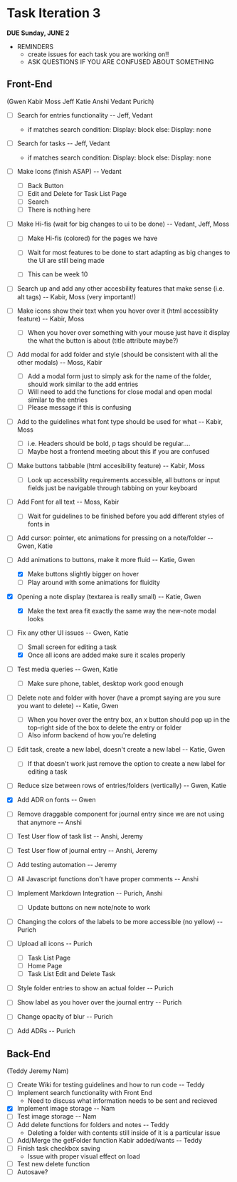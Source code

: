 # Task Iteration 3
**DUE Sunday, JUNE 2**

- REMINDERS
    - create issues for each task you are working on!!
    - ASK QUESTIONS IF YOU ARE CONFUSED ABOUT SOMETHING

## Front-End 

(Gwen Kabir Moss Jeff Katie Anshi Vedant Purich)

- [ ] Search for entries functionality  -- Jeff, Vedant
    -  if matches search condition:
           Display: block
       else:
           Display: none
- [ ] Search for tasks  -- Jeff, Vedant
    - if matches search condition:
           Display: block
       else:
           Display: none
- [ ] Make Icons (finish ASAP) -- Vedant
    - [ ] Back Button
    - [ ] Edit and Delete for Task List Page
    - [ ] Search 
    - [ ] There is nothing here 
- [ ] Make Hi-fis (wait for big changes to ui to be done) -- Vedant, Jeff, Moss
    - [ ] Make Hi-fis (colored) for the pages we have
    - [ ] Wait for most features to be done to start adapting as big changes to the UI are still being made
    - [ ] This can be week 10 


- [ ] Search up and add any other accesbility features that make sense (i.e. alt tags) -- Kabir, Moss (very important!)
- [ ] Make icons show their text when you hover over it (html accessiblity feature) -- Kabir, Moss
    - [ ] When you hover over something with your mouse just have it display the what the button is about (title attribute maybe?)
- [ ] Add modal for add folder and style (should be consistent with all the other modals) -- Moss, Kabir
    - [ ] Add a modal form just to simply ask for the name of the folder, should work similar to the add entries
    - [ ] Will need to add the functions for close modal and open modal similar to the entries
    - [ ] Please message if this is confusing
- [ ] Add to the guidelines what font type should be used for what -- Kabir, Moss
    - [ ] i.e. Headers should be bold, p tags should be regular....
    - [ ] Maybe host a frontend meeting about this if you are confused 
- [ ] Make buttons tabbable (html accesibility feature) -- Kabir, Moss
    - [ ] Look up accessbility requirements accessible, all buttons or input fields just be navigable through tabbing on your keyboard
- [ ] Add Font for all text -- Moss, Kabir
    - [ ] Wait for guidelines to be finished before you add different styles of fonts in


- [ ] Add cursor: pointer, etc animations for pressing on a note/folder -- Gwen, Katie
- [ ] Add animations to buttons, make it more fluid -- Katie, Gwen
    - [x] Make buttons slightly bigger on hover
    - [ ] Play around with some animations for fluidity
- [x] Opening a note display (textarea is really small) -- Katie, Gwen
    - [x] Make the text area fit exactly the same way the new-note modal looks
- [ ] Fix any other UI issues -- Gwen, Katie
    - [ ] Small screen for editing a task
    - [x] Once all icons are added make sure it scales properly
- [ ] Test media queries -- Gwen, Katie
    - [ ] Make sure phone, tablet, desktop work good enough
- [ ] Delete note and folder with hover (have a prompt saying are you sure you want to delete) -- Katie, Gwen
    - [ ] When you hover over the entry box, an x button should pop up in the top-right side of the box to delete the entry or folder
    - [ ] Also inform backend of how you're deleting
- [ ] Edit task, create a new label, doesn't create a new label -- Katie, Gwen
    - [ ] If that doesn't work just remove the option to create a new label for editing a task
- [ ] Reduce size between rows of entries/folders (vertically) -- Gwen, Katie
- [x] Add ADR on fonts -- Gwen


- [ ] Remove draggable component for journal entry since we are not using that anymore -- Anshi
- [ ] Test User flow of task list -- Anshi, Jeremy
- [ ] Test User flow of journal entry -- Anshi, Jeremy
- [ ] Add testing automation -- Jeremy
- [ ] All Javascript functions don't have proper comments -- Anshi
- [ ] Implement Markdown Integration -- Purich, Anshi
    - [ ] Update buttons on new note/note to work
- [ ] Changing the colors of the labels to be more accessible (no yellow) -- Purich
- [ ] Upload all icons -- Purich
    - [ ] Task List Page
    - [ ] Home Page
    - [ ] Task List Edit and Delete Task
- [ ] Style folder entries to show an actual folder -- Purich
- [ ] Show label as you hover over the journal entry -- Purich
- [ ] Change opacity of blur -- Purich
- [ ] Add ADRs -- Purich

## Back-End 

(Teddy Jeremy Nam)

- [ ] Create Wiki for testing guidelines and how to run code -- Teddy
- [ ] Implement search functionality with Front End
    - Need to discuss what information needs to be sent and recieved
- [x] Implement image storage -- Nam
- [ ] Test image storage -- Nam
- [ ] Add delete functions for folders and notes -- Teddy
    - Deleting a folder with contents still inside of it is a particular issue
- [ ] Add/Merge the getFolder function Kabir added/wants -- Teddy
- [ ] Finish task checkbox saving
    - Issue with proper visual effect on load
- [ ] Test new delete function
- [ ] Autosave?
